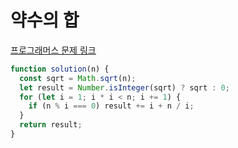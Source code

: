 # 약수의 합

[프로그래머스 문제 링크](https://programmers.co.kr/learn/courses/30/lessons/12928)

```javascript
function solution(n) {
  const sqrt = Math.sqrt(n);
  let result = Number.isInteger(sqrt) ? sqrt : 0;
  for (let i = 1; i * i < n; i += 1) {
    if (n % i === 0) result += i + n / i;
  }
  return result;
}
```
